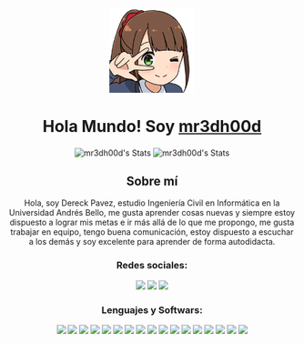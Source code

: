 <div align="center">
    <img src=".github/images/aru.png" width="150px"/>
    <h1>
        Hola Mundo! Soy <a href="https://github.com/mr3dh00d">mr3dh00d</a>
    </h1>
</div>
<div align="center">
    <img alt="mr3dh00d's Stats" src="https://github-readme-stats.vercel.app/api?username=mr3dh00d&count_private=true&theme=dark&hide_border=true&show_icons=true&locale=en" align="center" height="165px"/>
    <img alt="mr3dh00d's Stats" src="https://github-readme-stats.vercel.app/api/top-langs/?username=mr3dh00d&hide=html&theme=dark&hide_border=true&layout=compact" align="center" height="165px"/>
</div>
<div align="center">
    <h2>
        Sobre mí
    </h2>
    <p>
        Hola, soy Dereck Pavez, estudio Ingeniería Civil en Informática en la Universidad Andrés Bello, me gusta aprender cosas nuevas y siempre estoy dispuesto a lograr mis metas e ir más allá de lo que me propongo, me gusta trabajar en equipo, tengo buena comunicación, estoy dispuesto a escuchar a los demás y soy excelente para aprender de forma autodidacta.
    </p>
</div>

<div align="center">
    <h3 align="center">Redes sociales:</h3>
    <a href="https://www.instagram.com/mr3dh00d/" target="_blank"><img src="https://img.icons8.com/color/64/000000/instagram-new--v1.png"/></a>
    <a href="https://www.linkedin.com/in/dereck-pavez-600645181/" target="_blank"><img src="https://img.icons8.com/color/64/000000/linkedin.png"/></a>
    <a href="https://www.twitter.com/mr3dh00d/" target="_blank"><img src="https://img.icons8.com/color/64/000000/twitter--v1.png"/></a>
</div>
 
 <div align="center">
    <h3 align="center">Lenguajes y Softwars:</h3>
    <img src="https://img.icons8.com/ios-filled/64/fa314a/laravel.png"/>
    <img src="https://img.icons8.com/color/64/000000/php.png"/>
    <img src="https://img.icons8.com/color/64/000000/html-5--v1.png"/>
    <img src="https://img.icons8.com/color/64/000000/css3.png"/>
    <img src="https://img.icons8.com/color/64/000000/javascript.png"/>
    <img src="https://img.icons8.com/color/64/000000/react-native.png"/>
    <img src="https://img.icons8.com/color/64/000000/nodejs.png"/>
    <img src="https://img.icons8.com/color/64/000000/python.png"/>
    <img src="https://img.icons8.com/color/64/000000/java-coffee-cup-logo.png"/>
    <img src="https://img.icons8.com/color/64/000000/mysql-logo.png"/>
    <img src="https://img.icons8.com/color/64/000000/c-programming.png"/>
    <img src="https://img.icons8.com/color/64/000000/linux.png"/>
    <img src="https://img.icons8.com/color/64/000000/git.png"/>
    <img src="https://img.icons8.com/color/64/000000/github--v1.png"/>
    <img src="https://img.icons8.com/color/64/000000/figma.png"/>
    <img src="https://img.icons8.com/color/64/000000/office-365.png"/>
    <img src="https://img.icons8.com/color/64/000000/visual-studio-code-2019.png"/>
 </div>


    
